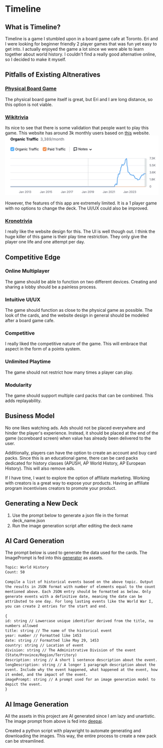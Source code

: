 # Timeline

## What is Timeline?

Timeline is a game I stumbled upon in a board game cafe at Toronto.
Eri and I were looking for beginner friendly 2 player games that was fun yet easy to get into.
I actually enjoyed the game a lot since we were able to learn together about world history.
I couldn't find a really good alternative online, so I decided to make it myself.

## Pitfalls of Existing Altneratives

### [Physical Board Game](https://www.ebay.com/itm/335737286445?mkcid=16&mkevt=1&mkrid=711-127632-2357-0&ssspo=_i7EGqk-Qbu&sssrc=2047675&ssuid=&widget_ver=artemis&media=COPY)

The physical board game itself is great, but Eri and I are long distance, so this option is not viable.

### [Wikitrivia](https://wikitrivia.tomjwatson.com/)

Its nice to see that there is some validation that people want to play this game. This website has around 3k monthly users based on [this](https://www.semrush.com/analytics/overview/?q=wikitrivia.tomjwatson.com&searchType=domain) website.
![traffic](traffic.png)

However, the features of this app are extremely limited. It is a 1 player game with no options to change the deck. The UI/UX could also be improved.

### [Kronotrivia](https://kronotrivia.com/)

I really like the website design for this. The UI is well though out. I think the huge killer of this game is their play time restriction. They only give the player one life and one attempt per day.

## Competitive Edge

### Online Multiplayer

The game should be able to function on two different devices. Creating and sharing a lobby should be a painless process.

### Intuitive UI/UX

The game should function as close to the physical game as possible. The look of the cards, and the website design in general should be modeled after a board game cafe.

### Competitive

I really liked the competitive nature of the game. This will embrace that aspect in the form of a points system.

### Unlimited Playtime

The game should not restrict how many times a player can play.

### Modularity

The game should support multiple card packs that can be combined. This adds replayability.

## Business Model

No one likes watching ads. Ads should not be placed everywhere and hinder the player's experience. Instead, it should be placed at the end of the game (scoreboard screen) when value has already been delivered to the user.

Additionally, players can have the option to create an account and buy card packs. Since this is an educational game, there can be card packs dedicated for history classes (APUSH, AP World History, AP European History). This will also remove ads.

If I have time, I want to explore the option of affiliate marketing. Working with creators is a great way to expose your products. Having an affiliate program incentivises creators to promote your product.

## Generating a New Deck

1. Use the prompt below to generate a json file in the format deck_name.json
2. Run the image generation script after editing the deck name

## AI Card Generation

The prompt below is used to generate the data used for the cards.
The ImagePrompt is fed into this [generator](https://deepai.org/machine-learning-model/anime-world-generator) as assets.

```
Topic: World History
Count: 50

Compile a list of historical events based on the above topic. Output the results in JSON format with number of elements equal to the count mentioned above. Each JSON entry should be formatted as below. Only generate events with a definitive date, meaning the date can be attributed to one day. For long lasting events like the World War I, you can create 2 entries for the start and end.

{
id: string // Lowercase unique identifier derived from the title, no numbers allowed
title: string // The name of the historical event
year: number // Formatted like 1453
date: string // Formatted like May 29, 1453
country: string // Location of event
division: string // The Administrative Division of the event (State/Province/Region/Territory)
description: string // A short 1 sentence description about the event.
longDescription: string // A longer 1 paragraph description about the event. Include why the event happened, what happened at the event, how it ended, and the impact of the event.
imagePrompt: string // A prompt used for an image generation model to depict the event.
}
```

## AI Image Generation

All the assets in this project are AI generated since I am lazy and unartistic. The image prompt from above is fed into [deepai](https://deepai.org/machine-learning-model/anime-world-generator).

Created a python script with playwright to automate generating and downloading the images. This way, the entire process to create a new pack can be streamlined.
